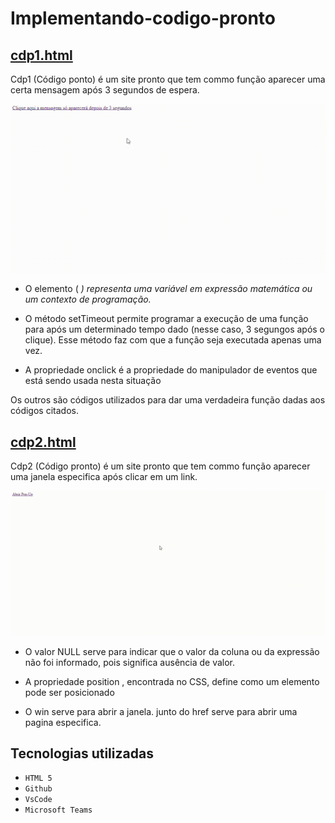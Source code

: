 # Implementando-codigo-pronto

## [cdp1.html](/cdp1.html)
Cdp1 (Código ponto) é um site pronto que tem commo função aparecer uma certa mensagem após 3 segundos de espera. 

![Site](vdi/vid.gif)

- O elemento ( <var> ) representa uma variável em expressão matemática ou um contexto de programação.

- O método setTimeout permite programar a execução de uma função para após um determinado tempo dado (nesse caso, 3 segungos após o clique). Esse método faz com que a função seja executada apenas uma vez.

- A propriedade onclick é a propriedade do manipulador de eventos que está sendo usada nesta situação

Os outros são códigos utilizados para dar uma verdadeira função dadas aos códigos citados.

## [cdp2.html](/cdp2.html)
Cdp2 (Código pronto) é um site pronto que tem commo função aparecer uma janela especifica após clicar em um link.

![Site](vdi/Meaw.gif)

- O valor NULL serve para indicar que o valor da coluna ou da expressão não foi informado, pois significa ausência de valor.

- A propriedade position , encontrada no CSS, define como um elemento pode ser posicionado

- O win serve para abrir a janela. junto do href serve para abrir uma pagina especifica.

## Tecnologias utilizadas 

* ``HTML 5``
* ``Github``
* ``VsCode``
* ``Microsoft Teams``
